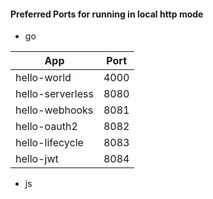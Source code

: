 #### Preferred Ports for running in local http mode

- go

| App | Port |
| --- | --- |
| hello-world | 4000 |
| hello-serverless | 8080 |
| hello-webhooks | 8081 |
| hello-oauth2 | 8082 |
| hello-lifecycle | 8083 |
| hello-jwt | 8084 |

- js
